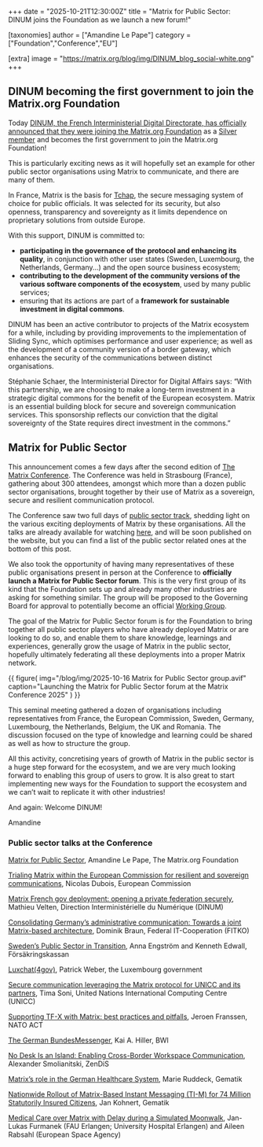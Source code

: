 +++
date = "2025-10-21T12:30:00Z"
title = "Matrix for Public Sector: DINUM joins the Foundation as we launch a new forum!"

[taxonomies]
author = ["Amandine Le Pape"]
category = ["Foundation","Conference","EU"]

[extra]
image = "https://matrix.org/blog/img/DINUM_blog_social-white.png"
+++

## DINUM becoming the first government to join the Matrix.org Foundation

Today [DINUM, the French Interministerial Digital Directorate, has officially announced that they were joining the Matrix.org Foundation](https://www.numerique.gouv.fr/sinformer/espace-presse/dinum-soutien-fondation-matrixorg/) as a [Silver member](https://matrix.org/membership/) and becomes the first government to join the Matrix.org Foundation!

This is particularly exciting news as it will hopefully set an example for other public sector organisations using Matrix to communicate, and there are many of them.

<!-- more -->

In France, Matrix is the basis for [Tchap](https://tchap.numerique.gouv.fr/), the secure messaging system of choice for public officials. It was selected for its security, but also openness, transparency and sovereignty as it limits dependence on proprietary solutions from outside Europe.

With this support, DINUM is committed to:

* **participating in the governance of the protocol and enhancing its quality**, in conjunction with other user states (Sweden, Luxembourg, the Netherlands, Germany...) and the open source business ecosystem;  
* **contributing to the development of the community versions of the various software components of the ecosystem**, used by many public services;  
* ensuring that its actions are part of a **framework for sustainable investment in digital commons**.

DINUM has been an active contributor to projects of the Matrix ecosystem for a while, including by providing improvements to the implementation of Sliding Sync, which optimises performance and user experience; as well as the development of a community version of a border gateway, which enhances the security of the communications between distinct organisations.

Stéphanie Schaer, the Interministerial Director for Digital Affairs says: “With this partnership, we are choosing to make a long-term investment in a strategic digital commons for the benefit of the European ecosystem. Matrix is an essential building block for secure and sovereign communication services. This sponsorship reflects our conviction that the digital sovereignty of the State requires direct investment in the commons.”

## Matrix for Public Sector

This announcement comes a few days after the second edition of [The Matrix Conference](https://2025.matrix.org/). The Conference was held in Strasbourg (France), gathering about 300 attendees, amongst which more than a dozen public sector organisations, brought together by their use of Matrix as a sovereign, secure and resilient communication protocol.

The Conference saw two full days of [public sector track](https://2025.matrix.org/schedule/), shedding light on the various exciting deployments of Matrix by these organisations. All the talks are already available for watching [here](https://www.youtube.com/playlist?list=PLl5dnxRMP1hUgnYEbpEsEEhIqY_KlO3NG), and will be soon published on the website, but you can find a list of the public sector related ones at the bottom of this post.

We also took the opportunity of having many representatives of these public organisations present in person at the Conference to **officially launch a Matrix for Public Sector forum**. This is the very first group of its kind that the Foundation sets up and already many other industries are asking for something similar. The group will be proposed to the Governing Board for approval to potentially become an official [Working Group](https://matrix.org/foundation/working-groups/).

The goal of the Matrix for Public Sector forum is for the Foundation to bring together all public sector players who have already deployed Matrix or are looking to do so, and enable them to share knowledge, learnings and experiences, generally grow the usage of Matrix in the public sector, hopefully ultimately federating all these deployments into a proper Matrix network.

{{ figure(
    img="/blog/img/2025-10-16 Matrix for Public Sector group.avif"
    caption="Launching the Matrix for Public Sector forum at the Matrix Conference 2025"
) }}

This seminal meeting gathered a dozen of organisations including representatives from France, the European Commission, Sweden, Germany, Luxembourg, the Netherlands, Belgium, the UK and Romania. The discussion focused on the type of knowledge and learning could be shared as well as how to structure the group.

All this activity, concretising years of growth of Matrix in the public sector is a huge step forward for the ecosystem, and we are very much looking forward to enabling this group of users to grow. It is also great to start implementing new ways for the Foundation to support the ecosystem and we can’t wait to replicate it with other industries!

And again: Welcome DINUM!

Amandine

### Public sector talks at the Conference

[Matrix for Public Sector](https://www.youtube.com/watch?v=gHNSIiXyhdM), Amandine Le Pape, The Matrix.org Foundation

[Trialing Matrix within the European Commission for resilient and sovereign communications](https://www.youtube.com/watch?v=PqrQ1-dMrSA), Nicolas Dubois, European Commission

[Matrix French gov deployment: opening a private federation securely](https://www.youtube.com/watch?v=4PoUmWadaQ0), Mathieu Velten, Direction Interministérielle du Numérique (DINUM)

[Consolidating Germany’s administrative communication: Towards a joint Matrix-based architecture](https://www.youtube.com/watch?v=S4iQBWnuSRM), Dominik Braun, Federal IT-Cooperation (FITKO)

[Sweden’s Public Sector in Transition](https://www.youtube.com/watch?v=dQeZLT0Rai8), Anna Engström and Kenneth Edwall, Försäkringskassan

[Luxchat(4gov)](https://www.youtube.com/watch?v=xeRXFf4GDmw), Patrick Weber, the Luxembourg government

[Secure communication leveraging the Matrix protocol for UNICC and its partners](https://www.youtube.com/watch?v=7LMxzIlpOuA), Tima Soni, United Nations International Computing Centre (UNICC)

[Supporting TF-X with Matrix: best practices and pitfalls](https://www.youtube.com/watch?v=Q0BBLeoRw9A), Jeroen Franssen, NATO ACT

[The German BundesMessenger](https://www.youtube.com/watch?v=zY8qPe6aoxY), Kai A. Hiller, BWI

[No Desk Is an Island: Enabling Cross-Border Workspace Communication](https://www.youtube.com/watch?v=m3c2tPxFqXE), Alexander Smolianitski, ZenDiS

[Matrix’s role in the German Healthcare System](https://www.youtube.com/watch?v=B9ghNwNjtFA&feature=youtu.be), Marie Ruddeck, Gematik

[Nationwide Rollout of Matrix-Based Instant Messaging (TI-M) for 74 Million Statutorily Insured Citizens](https://www.youtube.com/watch?v=HHxvYgei2_U), Jan Kohnert, Gematik

[Medical Care over Matrix with Delay during a Simulated Moonwalk](https://www.youtube.com/watch?v=2stYnXGUm0g), Jan-Lukas Furmanek (FAU Erlangen; University Hospital Erlangen) and Aileen Rabsahl (European Space Agency)  
